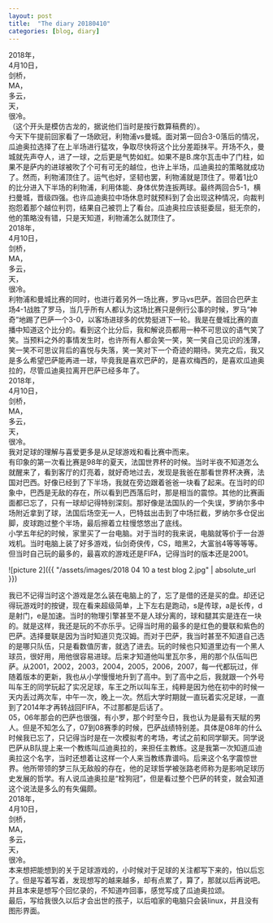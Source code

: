 ```yaml
---
layout: post
title:  "The diary 20180410"
categories: [blog, diary]
---
```

2018年，  
4月10日，  
剑桥，  
MA，  
多云，  
天，  
很冷。  
（这个开头是模仿古龙的，据说他们当时是按行数算稿费的）。  
今天下午提前回家看了一场欧冠，利物浦vs曼城。面对第一回合3-0落后的情况，瓜迪奥拉选择了在上半场进行猛攻，争取尽快将这个比分差距抹平。开场不久，曼城就先声夺人，进了一球，之后更是气势如虹。如果不是B.席尔瓦击中了门柱，如果不是萨内的进球被吹了个可有可无的越位，也许上半场，瓜迪奥拉的策略就成功了。然而，利物浦顶住了。运气也好，坚韧也罢，利物浦就是顶住了。带着1比0的比分进入下半场的利物浦，利用体能、身体优势连扳两球。最终两回合5-1，横扫曼城，晋级四强。也许瓜迪奥拉中场休息时就预料到了会出现这种情况，向裁判抱怨着那个越位判罚，结果自己被罚上了看台。瓜迪奥拉应该挺委屈，挺无奈的，他的策略没有错，只是天知道，利物浦怎么就顶住了。  
2018年，  
4月10日，  
剑桥，  
MA，  
多云，  
天，  
很冷。    
利物浦和曼城比赛的同时，也进行着另外一场比赛，罗马vs巴萨。首回合巴萨主场4-1战胜了罗马，当几乎所有人都认为这场比赛只是例行公事的时候，罗马“神奇”地踢了巴萨一个3-0，以客场进球多的优势挺进下一轮。我是在曼城比赛的直播中知道这个比分的。看到这个比分后，我和解说员都用一种不可思议的语气笑了笑。当预料之外的事情发生时，也许所有人都会笑一笑，笑一笑自己见识的浅薄，笑一笑不可思议背后的喜悦与失落，笑一笑对下一个奇迹的期待。笑完之后，我又是多么希望巴萨能再进一球，毕竟我是喜欢巴萨的，是喜欢梅西的，是喜欢瓜迪奥拉的，尽管瓜迪奥拉离开巴萨已经多年了。  
2018年，    
4月10日，  
剑桥，  
MA，  
多云，  
天，  
很冷。  
我对足球的理解与喜爱更多是从足球游戏和看比赛中而来。  
有印象的第一次看比赛是98年的夏天，法国世界杯的时候。当时半夜不知道怎么就醒来了，看到客厅的灯亮着，就好奇地过去，发现是我爸在那看世界杯决赛，法国对巴西。好像已经到了下半场，我就在旁边跟着爸爸一块看了起来。在当时的印象中，巴西是无敌的存在，所以看到巴西落后时，那是相当的震惊。其他的比赛画面都已忘了，只有一球却记得特别深刻。那好像是法国队的一个失误，罗纳尔多中场附近拿到了球，法国后场空无一人，巴特兹出击到了中场拦截，罗纳尔多仓促出脚，皮球跑过整个半场，最后擦着立柱慢悠悠出了底线。  
小学五年纪的时候，家里买了一台电脑。对于当时的我来说，电脑就等价于一台游戏机。当时电脑上装了好多游戏，仙剑奇侠传，CS，暗黑2，大富翁4等等等等。但当时自己玩的最多的，最喜欢的游戏还是FIFA，记得当时的版本还是2001。  

![picture 2]({{ "/assets/images/2018 04 10 a test blog 2.jpg" | absolute_url }})

我已不记得当时这个游戏是怎么装在电脑上的了，忘了是借的还是买的盘。却还记得玩游戏时的按键，现在看来超级简单，上下左右是跑动，s是传球，a是长传，d是射门，e是加速。当时的物理引擎甚至不是人球分离的，球和腿其实是连在一块的。就是这样，我还是玩的不亦乐乎。记得当时用的最多的是红色的曼联和紫色的巴萨。选择曼联是因为当时知道贝克汉姆。而对于巴萨，我当时甚至不知道自己选的是哪只队伍，只是看数值厉害，就选了进去。玩的时候也只知道里边有一个黑人球员，很好用，用他很容易进球。后来才知道他叫里瓦尔多，用的那个队伍叫巴萨。从2001，2002，2003，2004，2005，2006，2007，每一代都玩过，伴随着版本的更新，我也从小学慢慢地升到了高中。到了高中之后，我就跟一个外号叫车王的同学玩起了实况足球，车王之所以叫车王，纯粹是因为他在初中的时候一天内丢过两次车，中午一次，晚上一次。然后大学时期就一直玩着实况足球，一直到了2014年才再转战回FIFA，不过那都是后话了。  
05，06年那会的巴萨也很强，有小罗，那个时至今日，我也认为是最有天赋的男人。但是不知怎么了，07到08赛季的时候，巴萨战绩特别差。具体是08年的什么时候我已忘了，只记得当时是在一次模拟考的考场，考试之前和同学聊天。同学说巴萨从B队提上来一个教练叫瓜迪奥拉的，来担任主教练。这是我第一次知道瓜迪奥拉这个名字，当时还想着让这样一个人来当教练靠谱吗。后来这个名字震惊世界。他所带领的梦三队无敌般的存在，他的足球哲学被张路老师称为是影响足球历史发展的哲学。有人说瓜迪奥拉是“栓狗冠”，但是看过整个巴萨的转变，就会知道这个说法是多么的有失偏颇。  
2018年，  
4月10日，  
剑桥，  
MA，  
多云，  
天，  
很冷。  
本来想把能想到的关于足球游戏的，小时候对于足球的关注都写下来的，怕以后忘了。但是写着写着，发现想写的越来越多，却有点累了，算了，那就以后再说吧。并且本来是想写个回忆录的，不知道咋回事，感觉写成了瓜迪奥拉颂。  
最后，写给我很久以后才会出世的孩子，以后咱家的电脑只会装linux，并且没有图形界面。  
